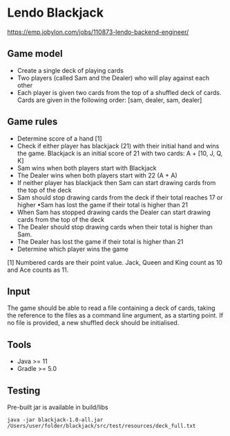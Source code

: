 # Lendo Blackjack
https://emp.jobylon.com/jobs/110873-lendo-backend-engineer/

## Game model
 - Create a single deck of playing cards
 - Two players (called Sam and the Dealer) who will play against each other
 - Each player is given two cards from the top of a shuffled deck of cards. Cards are given in the following order: [sam, dealer, sam, dealer]
 
## Game rules
 - Determine score of a hand [1] 
 - Check if either player has blackjack (21) with their initial hand and wins the game. Blackjack is an initial score of 21 with two cards: A + [10, J, Q, K]
 - Sam wins when both players start with Blackjack
 - The Dealer wins when both players start with 22 (A + A)
 - If neither player has blackjack then Sam can start drawing cards from the top of the deck
 - Sam should stop drawing cards from the deck if their total reaches 17 or higher •Sam has lost the game if their total is higher than 21
 - When Sam has stopped drawing cards the Dealer can start drawing cards from the top of the deck
 - The Dealer should stop drawing cards when their total is higher than Sam.
 - The Dealer has lost the game if their total is higher than 21
 - Determine which player wins the game
 
[1] Numbered cards are their point value. 
Jack, Queen and King count as 10 and Ace counts as 11.


## Input
The game should be able to read a file containing a deck of cards, taking the reference to the files as a command line argument, as a starting point. If no file is provided, a new shuffled deck should be initialised.

## Tools

 - Java >= 11
 - Gradle >= 5.0

## Testing

Pre-built jar is available in build/libs

    java -jar blackjack-1.0-all.jar /Users/user/folder/blackjack/src/test/resources/deck_full.txt
